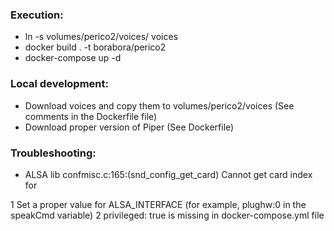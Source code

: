 ### Execution:

- ln -s volumes/perico2/voices/ voices
- docker build . -t borabora/perico2
- docker-compose up -d

### Local development:

- Download voices and copy them to volumes/perico2/voices (See comments in the Dockerfile file)
- Download proper version of Piper (See Dockerfile)

### Troubleshooting:

- ALSA lib confmisc.c:165:(snd_config_get_card) Cannot get card index for

1 Set a proper value for ALSA_INTERFACE (for example, plughw:0 in the speakCmd variable)
2 privileged: true is missing in docker-compose.yml file
